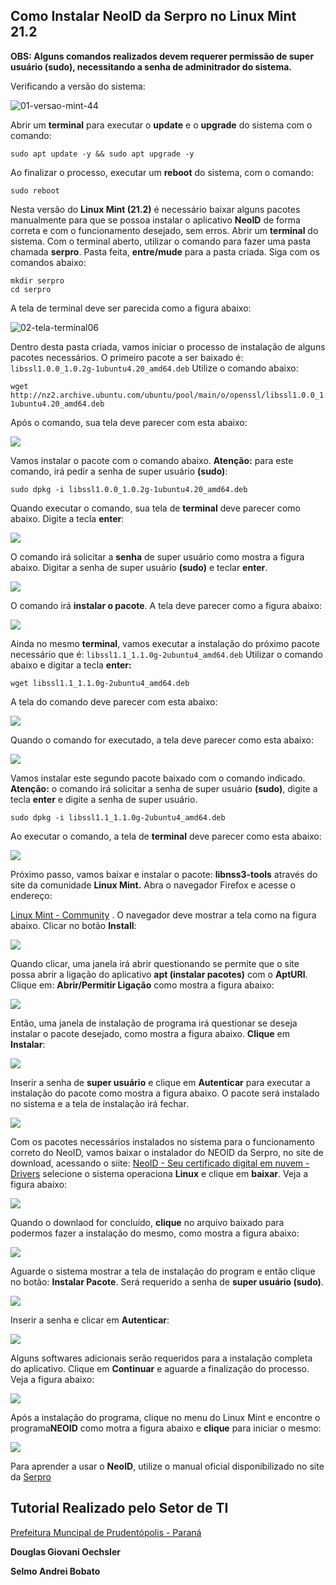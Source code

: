 ## Como Instalar NeoID da Serpro no Linux Mint 21.2

**OBS: Alguns comandos realizados devem requerer permissão de super usuário (sudo), necessitando a senha de adminitrador do sistema.**

Verificando a versão do sistema:

![01-versao-mint-44](https://github.com/doguibnu/serpro-neoid-linux-mint-21-2/assets/38897311/562ef9c8-6ec1-4968-b41e-a2f9c1547fe2)

Abrir um **terminal** para executar o **update** e o **upgrade** do sistema com o comando:
```
sudo apt update -y && sudo apt upgrade -y
```

Ao finalizar o processo, executar um **reboot** do sistema, com o comando:
```
sudo reboot
```

Nesta versão do **Linux Mint (21.2)** é necessário baixar alguns pacotes manualmente para que se possoa instalar o aplicativo **NeoID** de forma correta e com o funcionamento desejado, sem erros.  Abrir um **terminal** do sistema. Com o terminal aberto, utilizar o comando para fazer uma pasta chamada **serpro**. Pasta feita, **entre/mude** para a pasta criada. Siga com os comandos abaixo:

```
mkdir serpro
cd serpro
```

A tela de terminal deve ser parecida como a figura abaixo:

![02-tela-terminal06](https://github.com/doguibnu/serpro-neoid-linux-mint-21-2/assets/38897311/b3baa6ed-8da3-4255-8656-59e46545fa41)

Dentro desta pasta criada, vamos iniciar o processo de instalação de alguns pacotes necessários. O primeiro pacote a ser baixado é: `libssl1.0.0_1.0.2g-1ubuntu4.20_amd64.deb`  Utilize o comando abaixo:

```
wget http://nz2.archive.ubuntu.com/ubuntu/pool/main/o/openssl/libssl1.0.0_1.0.2g-1ubuntu4.20_amd64.deb
```

Após o comando, sua tela deve parecer com esta abaixo:

![](/home/prefprudeserpro/.var/app/com.github.marktext.marktext/config/marktext/images/2023-07-19-16-12-59-03-pacote01-libssl04.png)

Vamos instalar o pacote com o comando abaixo. **Atenção:** para este comando, irá pedir a senha de super usuário **(sudo)**:

```
sudo dpkg -i libssl1.0.0_1.0.2g-1ubuntu4.20_amd64.deb
```

Quando executar o comando, sua tela de **terminal** deve parecer como abaixo. Digite a tecla **enter**:

![](/home/prefprudeserpro/.var/app/com.github.marktext.marktext/config/marktext/images/2023-07-19-16-19-52-04-sudo-prim-pacote9.png)



O comando irá solicitar a **senha** de super usuário como mostra a figura abaixo. Digitar a senha de super usuário **(sudo)** e teclar **enter**.

![](/home/prefprudeserpro/.var/app/com.github.marktext.marktext/config/marktext/images/2023-07-19-16-22-12-05-tela-sudo-prim-comando1.png)



O comando irá **instalar o pacote**. A tela deve parecer como a figura abaixo:

![](/home/prefprudeserpro/.var/app/com.github.marktext.marktext/config/marktext/images/2023-07-19-16-30-01-06-instalar-primeiro-comando33.png)

Ainda no mesmo **terminal**, vamos executar a instalação do próximo pacote necessário que é: `libssl1.1_1.1.0g-2ubuntu4_amd64.deb` Utilizar o comando abaixo e digitar a tecla **enter:**

```
wget libssl1.1_1.1.0g-2ubuntu4_amd64.deb
```

A tela do comando deve parecer com esta abaixo:

![](/home/prefprudeserpro/.var/app/com.github.marktext.marktext/config/marktext/images/2023-07-19-16-45-08-07-segundo-pacote7.png)

Quando o comando for executado, a tela deve parecer como esta abaixo:

![](/home/prefprudeserpro/.var/app/com.github.marktext.marktext/config/marktext/images/2023-07-19-16-49-09-08-down-segundo-pacote.png)



Vamos instalar este segundo pacote baixado com o comando indicado. **Atenção:** o comando irá solicitar a senha de super usuário **(sudo)**, digite a tecla **enter** e digite a senha de super usuário.

```
sudo dpkg -i libssl1.1_1.1.0g-2ubuntu4_amd64.deb
```

Ao executar o comando, a tela de **terminal** deve parecer como esta abaixo:

![](/home/prefprudeserpro/.var/app/com.github.marktext.marktext/config/marktext/images/2023-07-19-16-57-49-10-tela-instala-segundo-pacote-17.png)



Próximo passo, vamos baixar e instalar o pacote: **libnss3-tools** através do site da comunidade **Linux Mint.** Abra o navegador Firefox e acesse o endereço:

[Linux Mint - Community](https://community.linuxmint.com/software/view/libnss3-tools) . O navegador deve mostrar a tela como na figura abaixo. Clicar no botão **Install**:

![](/home/prefprudeserpro/.var/app/com.github.marktext.marktext/config/marktext/images/2023-07-20-08-37-10-11-site-libnss0fire.png)

Quando clicar, uma janela irá abrir questionando se permite que o site possa abrir a ligação do aplicativo **apt (instalar pacotes)** com o **AptURl**. Clique em: **Abrir/Permitir Ligação** como mostra a figura abaixo:

![](/home/prefprudeserpro/.var/app/com.github.marktext.marktext/config/marktext/images/2023-07-20-08-56-49-12-clicar-abrir-link-52a.png)

Então, uma janela de instalação de programa irá questionar se deseja instalar o pacote desejado, como mostra a figura abaixo. **Clique** em **Instalar**:

![](/home/prefprudeserpro/.var/app/com.github.marktext.marktext/config/marktext/images/2023-07-20-09-02-37-13-tela-de%20instalar-pacote0libnss3-50.png)

Inserir a senha de **super usuário** e clique em **Autenticar** para executar a instalação do pacote como mostra a figura abaixo. O pacote será instalado no sistema e a tela de instalação irá fechar.

![](/home/prefprudeserpro/.var/app/com.github.marktext.marktext/config/marktext/images/2023-07-20-09-17-47-14-senha-para-instalar-pacote.png)



Com os pacotes necessários instalados no sistema para o funcionamento correto do NeoID, vamos baixar o instalador do NEOID da Serpro, no site de download, acessando o siite:  [NeoID - Seu certificado digital em nuvem - Drivers](https://neoid.estaleiro.serpro.gov.br/downloads/) selecione o sistema operaciona **Linux** e clique em **baixar**. Veja a figura abaixo: 

![](/home/prefprudeserpro/.var/app/com.github.marktext.marktext/config/marktext/images/2023-07-20-09-35-16-15-neo-id-baixiar-site-54aa.png)

Quando o downlaod for concluído, **clique** no arquivo baixado para podermos fazer a instalação do mesmo, como mostra a figura abaixo:

![](/home/prefprudeserpro/.var/app/com.github.marktext.marktext/config/marktext/images/2023-07-20-09-43-47-16-dowload-neo-id-44aa.png)

Aguarde o sistema mostrar a tela de instalação do program e então clique no botão: **Instalar Pacote**. Será requerido a senha de **super usuário (sudo)**.

![](/home/prefprudeserpro/.var/app/com.github.marktext.marktext/config/marktext/images/2023-07-20-09-48-21-16-instalar-Neoid36.png)

Inserir a senha e clicar em **Autenticar**:

![](/home/prefprudeserpro/.var/app/com.github.marktext.marktext/config/marktext/images/2023-07-20-09-54-14-17-senha-instalar-neoidg.png)

Alguns softwares adicionais serão requeridos para a instalação completa do aplicativo. Clique em **Continuar** e aguarde a finalização do processo. Veja a figura abaixo:

![](/home/prefprudeserpro/.var/app/com.github.marktext.marktext/config/marktext/images/2023-07-20-10-02-36-18-pacotes-requeridos-neoid31.png)



Após a instalação do programa, clique no menu do Linux Mint e encontre o programa**NEOID** como motra a figura abaixo e **clique** para iniciar o mesmo:

![](/home/prefprudeserpro/.var/app/com.github.marktext.marktext/config/marktext/images/2023-07-20-10-10-32-21-menu-neoid-mint.png) 

Para aprender a usar o **NeoID**, utilize o manual oficial disponibilizado no site da [Serpro ](https://neoid.estaleiro.serpro.gov.br/downloads/Manual-NeoID.pdf)

## Tutorial Realizado pelo **Setor de TI**

[Prefeitura Muncipal de Prudentópolis - Paraná](https://www.prudentopolis.pr.gov.br/)



**Douglas Giovani Oechsler**

**Selmo Andrei Bobato**








